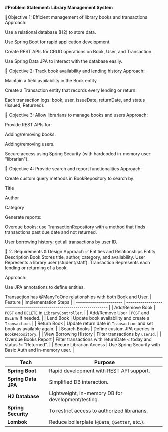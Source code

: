 **#Problem Statement: Library Management System**

🔸Objective 1: Efficient management of library books and transactions
Approach:

Use a relational database (H2) to store data.

Use Spring Boot for rapid application development.

Create REST APIs for CRUD operations on Book, User, and Transaction.

Use Spring Data JPA to interact with the database easily.

🔸 Objective 2: Track book availability and lending history
Approach:

Maintain a field availability in the Book entity.

Create a Transaction entity that records every lending or return.

Each transaction logs: book, user, issueDate, returnDate, and status (Issued, Returned).

🔸 Objective 3: Allow librarians to manage books and users
Approach:

Provide REST APIs for:

Adding/removing books.

Adding/removing users.

Secure access using Spring Security (with hardcoded in-memory user: "librarian").

🔸 Objective 4: Provide search and report functionalities
Approach:

Create custom query methods in BookRepository to search by:

Title

Author

Category

Generate reports:

Overdue books: use TransactionRepository with a method that finds transactions past due date and not returned.

User borrowing history: get all transactions by user ID.

🔶 2. Requirements & Design Approach
✅ Entities and Relationships
Entity	Description
Book	Stores title, author, category, and availability.
User	Represents a library user (student/staff).
Transaction	Represents each lending or returning of a book.

Approach:

Use JPA annotations to define entities.

Transaction has @ManyToOne relationships with both Book and User.
| Feature                 | Implementation Steps                                                  |
| ----------------------- | --------------------------------------------------------------------- |
| Add/Remove Book         | `POST` and `DELETE` in `LibraryController`.                           |
| Add/Remove User         | `POST` and `DELETE` if needed.                                        |
| Lend Book               | Update book availability and create a `Transaction`.                  |
| Return Book             | Update return date in `Transaction` and set book as available again.  |
| Search Books            | Define custom JPA queries in `BookRepository`.                        |
| View Borrowing History  | Filter transactions by `userId`.                                      |
| Overdue Books Report    | Filter transactions with returnDate < today and status != "Returned". |
| Secure Librarian Access | Use Spring Security with Basic Auth and in-memory user.               |


| Tech                | Purpose                                            |
| ------------------- | -------------------------------------------------- |
| **Spring Boot**     | Rapid development with REST API support.           |
| **Spring Data JPA** | Simplified DB interaction.                         |
| **H2 Database**     | Lightweight, in-memory DB for development/testing. |
| **Spring Security** | To restrict access to authorized librarians.       |
| **Lombok**          | Reduce boilerplate (`@Data`, `@Getter`, etc.).     |

